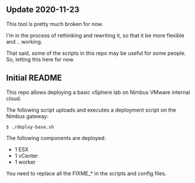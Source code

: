 ## Update 2020-11-23

This tool is pretty much broken for now.

I'm in the process of rethinking and rewriting it, so that it be more
flexible and .. working.

That said, some of the scripts in this repo may be useful for some
people. So, letting this here for now.


## Initial README

This repo allows deploying a basic vSphere lab on Nimbus VMware
internal cloud.

The following script uploads and executes a deployment script on the
Nimbus gateway:

    $ ./deploy-base.sh

The following components are deployed:

* 1 ESX
* 1 vCenter
* 1 worker

You need to replace all the FIXME_* in the scripts and config files.
